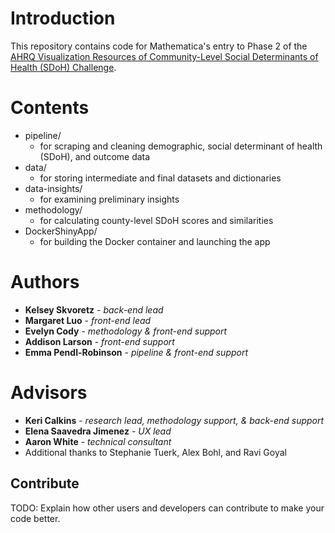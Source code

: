 # Introduction 
This repository contains code for Mathematica's entry to Phase 2 of the [AHRQ Visualization Resources of Community-Level Social Determinants of Health (SDoH) Challenge](https://www.ahrq.gov/sdoh-challenge/index.html).

# Contents
* pipeline/
  * for scraping and cleaning demographic, social determinant of health (SDoH), and outcome data
* data/
  * for storing intermediate and final datasets and dictionaries
* data-insights/
  * for examining preliminary insights
* methodology/
  * for calculating county-level SDoH scores and similarities
* DockerShinyApp/
  * for building the Docker container and launching the app

# Authors
* **Kelsey Skvoretz** - *back-end lead*
* **Margaret Luo** - *front-end lead*
* **Evelyn Cody** - *methodology & front-end support*
* **Addison Larson** - *front-end support*
* **Emma Pendl-Robinson** - *pipeline & front-end support*

# Advisors
* **Keri Calkins** - *research lead, methodology support, & back-end support*
* **Elena Saavedra Jimenez** - *UX lead*
* **Aaron White** - *technical consultant*
* Additional thanks to Stephanie Tuerk, Alex Bohl, and Ravi Goyal

## Contribute
TODO: Explain how other users and developers can contribute to make your code better. 
